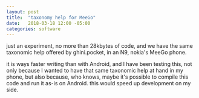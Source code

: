 ```yaml
---
layout: post
title:  "taxonomy help for MeeGo"
date:   2018-03-18 12:00 -05:00
categories: software
---
```


just an experiment, no more than 28kbytes of code, and we have the same
taxonomic help offered by ghini.pocket, in an N9, nokia's MeeGo phone.

it is ways faster writing than with Android, and I have been testing this,
not only because I wanted to have that same taxonomic help at hand in my
phone, but also because, who knows, maybe it's possible to compile this code
and run it as-is on Android.  this would speed up development on my side.